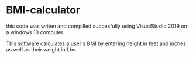 # BMI-calculator

this code was writen and compilled succesfully using VisualStudio 2019 on a windows 10 computer.

This software calculates a user's BMI by entering height in feet and inches as well as their weight in Lbs
